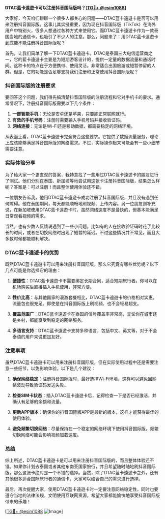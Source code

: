 **DTAC蓝卡遠遊卡可以注册抖音国际版吗？[[TG💪+ @esim1088](https://t.me/s/esim1088)]**

大家好，今天咱们聊聊一个很多人都关心的问题——DTAC蓝卡遠遊卡是否可以用来注册抖音国际版。这事儿其实挺重要，因为现在抖音国际版（TikTok）在海外用户中特别火，很多人想通过各种方式来使用它。而DTAC蓝卡遠遊卡作为一款泰国当地的通信卡，也吸引了不少人的注意。那么，问题来了：用DTAC蓝卡遠遊卡到底能不能注册抖音国际版呢？

首先，让我们简单了解一下DTAC蓝卡遠遊卡。DTAC是泰国三大电信运营商之一，它的藍卡遠遊卡主要是为短期游客设计的，提供一定量的数据流量和通话时间。这种卡的特点在于方便携带、使用灵活，非常适合出国旅游或短暂停留的人群。但是，它的功能是否足够支持我们注册和正常使用抖音国际版呢？

### 抖音国际版的注册要求

要回答这个问题，我们得先搞清楚抖音国际版的注册流程和它对手机卡的要求。通常情况下，注册抖音国际版需要以下几个条件：

1. **一部智能手机**：无论是安卓还是苹果，只要能正常联网就行。
2. **有效的手机号码**：注册时需要输入手机号码并接收验证码。
3. **网络连接**：无论是Wi-Fi还是移动数据，都需要稳定的网络环境。

从表面上看，DTAC蓝卡遠遊卡完全符合这些要求。它提供了数据流量服务，理论上应该能够满足抖音国际版的网络需求。不过，实际操作起来可能会有一些小细节需要注意。

### 实际体验分享

为了给大家一个更直观的答案，我特意找了一些用过DTAC蓝卡遠遊卡的朋友进行了测试。他们分别在泰国、新加坡等地尝试用这张卡注册抖音国际版，结果怎么样呢？答案是：可以注册！而且整体使用体验还不错。

一位朋友告诉我，他用DTAC蓝卡遠遊卡成功注册了抖音国际版，并且没有遇到任何障碍。他在泰国期间，每天都能顺畅地刷视频、上传内容。另一位朋友则补充说，在新加坡使用DTAC蓝卡遠遊卡时，虽然网络速度不是最快的，但基本能满足日常观看视频的需求。

当然，也有少数人反馈说遇到了一些小问题。比如有的人在接收验证码时花了比较长的时间，或者在切换网络时出现了短暂的延迟。不过这些情况并不常见，而且大多数时候都能顺利解决。

### DTAC蓝卡遠遊卡的优势

既然DTAC蓝卡遠遊卡可以用来注册抖音国际版，那么它究竟有哪些优势呢？以下几点可能是你选择它的理由：

1. **便捷性**：DTAC蓝卡遠遊卡不需要绑定长期合同，适合短期旅行者。你可以在机场购买后直接插入手机使用，非常方便。
   
2. **性价比高**：与其他国家的漫游套餐相比，DTAC蓝卡遠遊卡的价格相对实惠，流量包也很充足。即使是在抖音国际版上刷视频，也不会轻易超支。

3. **覆盖范围广**：DTAC蓝卡遠遊卡在泰国的信号覆盖率非常高，无论你在城市还是乡村，都能享受到稳定的网络服务。

4. **多语言支持**：DTAC蓝卡遠遊卡支持多种语言，包括中文、英文等，对于不会泰语的用户来说更加友好。

### 注意事项

虽然DTAC蓝卡遠遊卡可以用来注册抖音国际版，但在实际使用过程中还是需要注意一些细节，以免影响体验。以下是几个建议：

1. **确保网络稳定**：注册抖音国际版时，最好选择Wi-Fi环境，这样可以避免因网络波动导致验证码发送失败。

2. **检查SIM卡状态**：插入DTAC蓝卡遠遊卡后，记得检查一下是否已经激活，并确认有足够的余额和流量。

3. **更新APP版本**：确保你的抖音国际版APP是最新的版本，这样才能获得最佳的使用体验。

4. **避免频繁切换网络**：尽量保持在一个稳定的网络环境下使用抖音国际版，频繁切换网络可能会影响视频加载速度。

### 总结

综上所述，DTAC蓝卡遠遊卡是可以用来注册抖音国际版的，而且整体体验还不错。如果你计划去泰国或者其他东南亚国家旅行，并且希望随时随地刷抖音国际版，那么这张卡绝对是一个不错的选择。当然，除了DTAC蓝卡遠遊卡之外，还有其他很多适合国际旅行者的通信卡，大家可以结合自己的需求进行选择。

最后，再次提醒大家，使用DTAC蓝卡遠遊卡时一定要注意网络稳定性，同时也要遵守当地的法律法规，文明使用互联网资源。希望大家都能愉快地享受抖音国际版带来的乐趣！

[[TG💪+ @esim1088](https://t.me/s/esim1088) ![Image](https://i.postimg.cc/4NQfJmqS/Snipaste-2025-05-13-00-14-12.png)]